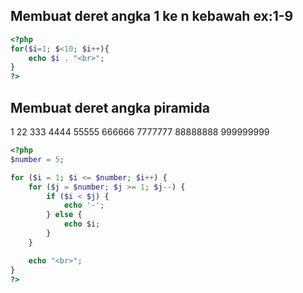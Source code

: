 ## Membuat deret angka 1 ke n kebawah ex:1-9
```php
<?php
for($i=1; $<10; $i++){
    echo $i . "<br>";
}
?>
```
## Membuat deret angka piramida
1
22
333
4444
55555
666666
7777777
88888888
999999999
```php
<?php
$number = 5;

for ($i = 1; $i <= $number; $i++) {
    for ($j = $number; $j >= 1; $j--) {
        if ($i < $j) {
            echo '-';
        } else {
            echo $i;
        }
    }

    echo "<br>";
}
?>
